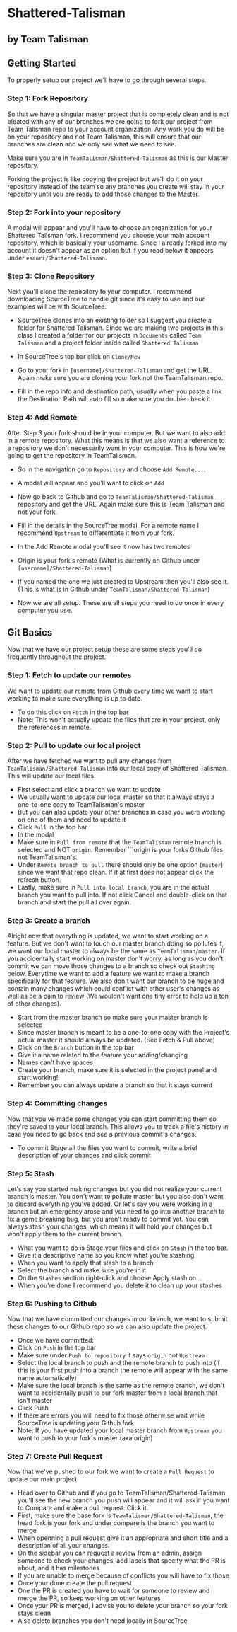 # Shattered-Talisman
## by Team Talisman

## Getting Started
To properly setup our project we'll have to go through several steps.

### Step 1: Fork Repository
So that we have a singular master project that is completely clean and is not bloated with
any of our branches we are going to fork our project from Team Talisman repo to your account organization.
Any work you do will be on your repository and not Team Talisman, this will ensure that our branches are clean
and we only see what we need to see.

Make sure you are in ```TeamTalisman/Shattered-Talisman``` as this is our Master repository.

Forking the project is like copying the project but we'll do it on your repository instead of the team so any branches
you create will stay in your repository until you are ready to add those changes to the Master.

### Step 2: Fork into your repository
A modal will appear and you'll have to choose an organization for your Shattered Talisman fork. I recommend you choose your main account
repository, which is basically your username. Since I already forked into my account it doesn't appear as an option but if you read below
it appears under ```esauri/Shattered-Talisman```.

### Step 3: Clone Repository
Next you'll clone the repository to your computer. I recommend downloading SourceTree to handle git since it's easy to use and
our examples will be with SourceTree.

* SourceTree clones into an existing folder so I suggest you create a folder for Shattered Talisman. Since we are making two projects
in this class I created a folder for our projects in ```Documents``` called ```Team Talisman``` and a project folder inside called ```Shattered Talisman```

* In SourceTree's top bar click on ```Clone/New```

* Go to your fork in ```[username]/Shattered-Talisman``` and get the URL. Again make sure you are cloning your fork not the TeamTalisman repo.

* Fill in the repo info and destination path, usually when you paste a link the Destination Path will auto fill so make sure you double check it

### Step 4: Add Remote
After Step 3 your fork should be in your computer. But we want to also add in a remote repository. What this means is that we also want a reference
to a repository we don't necessarily want in your computer. This is how we're going to get the repository in TeamTalisman.  

* So in the navigation go to ```Repository``` and choose ```Add Remote...```.

* A modal will appear and you'll want to click on ```Add```

* Now go back to Github and go to ```TeamTalisman/Shattered-Talisman``` repository and get the URL. Again make sure this is Team Talisman and not your fork.

* Fill in the details in the SourceTree modal. For a remote name I recommend ```Upstream``` to differentiate it from your fork.

* In the Add Remote modal you'll see it now has two remotes
 * Origin is your fork's remote (What is currently on Github under ```[username]/Shattered-Talisman```)
 * If you named the one we just created to Upstream then you'll also see it. (This is what is in Github under ```TeamTalisman/Shattered-Talisman```)

* Now we are all setup. These are all steps you need to do once in every computer you use.

## Git Basics
Now that we have our project setup these are some steps you'll do frequently throughout the project.

### Step 1: Fetch to update our remotes
We want to update our remote from Github every time we want to start working to make sure everything is up to date.

* To do this click on ```Fetch``` in the top bar
* Note: This won't actually update the files that are in your project, only the references in remote.

### Step 2: Pull to update our local project
After we have fetched we want to pull any changes from ```TeamTalisman/Shattered-Talisman``` into our local copy of Shattered Talisman.
This will update our local files.

* First select and click a branch we want to update
 * We usually want to update our local master so that it always stays a one-to-one copy to TeamTalisman's master
 * But you can also update your other branches in case you were working on one of them and need to update it
* Click ```Pull``` in the top bar
* In the modal
 * Make sure in ```Pull from remote``` that the ```TeamTalisman``` remote branch is selected and NOT ```origin```. Remember ```origin is your forks Github files not TeamTalisman's.
 * Under ```Remote branch to pull``` there should only be one option (```master```) since we want that repo clean. If it at first does not appear click the refresh button.
 * Lastly, make sure in ```Pull into local branch```, you are in the actual branch you want to pull into. If not click Cancel and double-click on that branch and start the pull all over again.
 
 ### Step 3: Create a branch
 Alright now that everything is updated, we want to start working on a feature. But we don't want to touch our master branch doing so pollutes it, we want our local master to always be the same as ```TeamTalisman/master```. If you accidentally start working on master don't worry, as long as you don't commit we can move those changes to a branch so check out ```Stashing``` below. Everytime we want to add a feature we want to make a branch specifically for that feature.
 We also don't want our branch to be huge and contain many changes which could conflict with other user's changes as well as be a pain to review (We wouldn't want one tiny error to hold up a ton of other changes).
 
 * Start from the master branch so make sure your master branch is selected
  * Since master branch is meant to be a one-to-one copy with the Project's actual master it should always be updated. (See Fetch & Pull above)
 * Click on the ```Branch``` button in the top bar
 * Give it a name related to the feature your adding/changing
  * Names can't have spaces
* Create your branch, make sure it is selected in the project panel and start working!
* Remember you can always update a branch so that it stays current

### Step 4: Committing changes
Now that you've made some changes you can start committing them so they're saved to your local branch. This allows you to track a file's history in case you need to go back
and see a previous commit's changes. 

* To commit Stage all the files you want to commit, write a brief description of your changes and click commit

### Step 5: Stash
Let's say you started making changes but you did not realize your current branch is master. You don't want to pollute master but you also don't want to discard everything you've added.
Or let's say you were working in a branch but an emergency arose and you need to go into another branch to fix a game breaking bug, but you aren't ready to commit yet. You can always stash your changes, which means it will hold your changes but won't apply them to the current branch.

* What you want to do is Stage your files and click on ```Stash``` in the top bar. 
 * Give it a descriptive name so you know what you're stashing
* When you want to apply that stash to a branch
 * Select the branch and make sure you're in it
 * On the ```Stashes``` section right-click and choose Apply stash on...
 * When you're done I recommend you delete it to clean up your stashes

### Step 6: Pushing to Github
Now that we have committed our changes in our branch, we want to submit these changes to our Github repo so we can also update the project.

* Once we have committed:
 * Click on ```Push``` in the top bar
 * Make sure under ```Push to repository``` it says ```origin``` not ```Upstream```
 * Select the local branch to push and the remote branch to push into (if this is your first push into a branch the remote will appear with the same name automatically)
 * Make sure the local branch is the same as the remote branch, we don't want to accidentally push to our fork master from a local branch that isn't master
 * Click Push
  * If there are errors you will need to fix those otherwise wait while SourceTree is updating your Github fork
  * Note: If you have updated your local master branch from ```Upstream``` you want to push to your fork's master (aka origin)

### Step 7: Create Pull Request
Now that we've pushed to our fork we want to create a ```Pull Request``` to update our main project. 
* Head over to Github and if you go to TeamTalisman/Shattered-Talisman you'll see the new branch you push will appear and it will ask if you want to Compare and make a pull request. Click it.
* First, make sure the base fork is ```TeamTalisman/Shattered-Talisman```, the head fork is your fork and under compare is the branch you want to merge
* When openning a pull request give it an appropriate and short title and a description of all your changes.
* On the sidebar you can request a review from an admin, assign someone to check your changes, add labels that specify what the PR is about, and it has milestones
* If you are unable to merge because of conflicts you will have to fix those
* Once your done create the pull request
* One the PR is created you have to wait for someone to review and merge the PR, so keep working on other features
* Once your PR is merged, I advise you to delete your branch so your fork stays clean
 * Also delete branches you don't need locally in SourceTree
